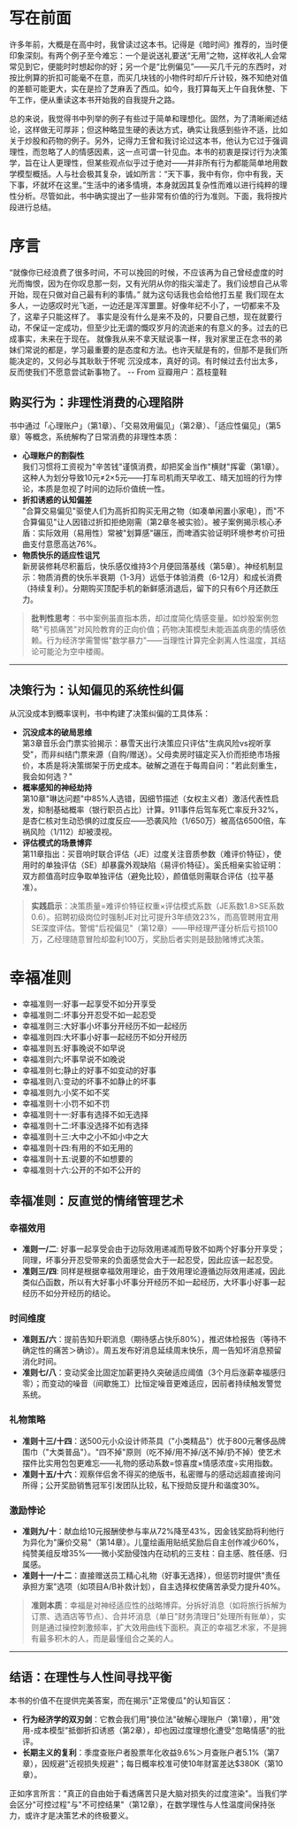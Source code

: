 # 写在前面
许多年前，大概是在高中时，我曾读过这本书。记得是《暗时间》推荐的，当时便印象深刻。有两个例子至今难忘：一个是说送礼要送“无用”之物，这样收礼人会常常见到它，便能时时想起你的好；另一个是“比例偏见”——买几千元的东西时，对按比例算的折扣可能毫不在意，而买几块钱的小物件时却斤斤计较，殊不知绝对值的差额可能更大，实在是捡了芝麻丢了西瓜。如今，我打算每天上午自我休整、下午工作，便从重读这本书开始我的自我提升之路。

总的来说，我觉得书中列举的例子有些过于简单和理想化。固然，为了清晰阐述结论，这样做无可厚非；但这种略显生硬的表达方式，确实让我感到些许不适，比如关于炒股和药物的例子。另外，记得力王曾和我讨论过这本书，他认为它过于强调理性，而忽略了人的情感因素，这一点可谓一针见血。本书的初衷是探讨行为决策学，旨在让人更理性，但某些观点似乎过于绝对——并非所有行为都能简单地用数学模型概括。人与社会极其复杂，诚如所言：“天下事，我中有你，你中有我，天下事，坏就坏在这里。”生活中的诸多情境，本身就因其复杂性而难以进行纯粹的理性分析。尽管如此，书中确实提出了一些非常有价值的行为准则。下面，我将按片段进行总结。

# 序言
“就像你已经浪费了很多时间，不可以挽回的时候，不应该再为自己曾经虚度的时光而悔恨，因为在你叹息那一刻，又有光阴从你的指尖溜走了。我们设想自己从零开始，现在只做对自己最有利的事情。” 就为这句话我也会给他打五星 我们现在太多人，一边感叹时光飞逝，一边还是浑浑噩噩。好像年纪不小了，一切都来不及了，这辈子只能这样了。 事实是没有什么是来不及的，只要自己想，现在就要行动，不保证一定成功，但至少比无谓的慨叹岁月的流逝来的有意义的多。过去的已成事实，未来在于现在。 就像我从来不拿天赋说事一样，我对家里正在念书的弟妹们常说的都是，学习最重要的是态度和方法。也许天赋是有的，但那不是我们所能决定的，又何必与其耿耿于怀呢 沉没成本，真好的词。有时候过去付出太多，反而使我们不愿意尝试新事物了。 -- From 豆瓣用户：荔枝童鞋


## 购买行为：非理性消费的心理陷阱
书中通过「心理账户」（第1章）、「交易效用偏见」（第2章）、「适应性偏见」（第5章）等概念，系统解构了日常消费的非理性本质：
- **心理账户的割裂性**  
  我们习惯将工资视为"辛苦钱"谨慎消费，却把奖金当作"横财"挥霍（第1章）。这种人为划分导致10元≠2×5元——打车司机雨天早收工、晴天加班的行为悖论，本质是忽视了时间的边际价值统一性。  
- **折扣诱惑的认知偏差**  
  "合算交易偏见"驱使人们为高折扣购买无用之物（如凑单闲置小家电），而"不合算偏见"让人因错过折扣拒绝刚需（第2章冬被实验）。被子案例揭示核心矛盾：实际效用（易用性）常被"划算感"碾压，而啤酒实验证明环境参考价可扭曲支付意愿高达76%。  
- **物质快乐的适应性诅咒**  
  新房装修耗尽积蓄后，快乐感仅维持3个月便回落基线（第5章）。神经机制显示：物质消费的快乐半衰期（1-3月）远低于体验消费（6-12月）和成长消费（持续复利）。分期购买顶配手机的新鲜感消退后，留下的只有6个月还款压力。

> **批判性思考**：书中案例虽直指本质，却过度简化情感变量。如炒股案例忽略"亏损痛苦"对风险教育的正向价值；药物决策模型未能涵盖病患的情感依赖。行为经济学需警惕"数学暴力"——当理性计算完全剥离人性温度，其结论可能沦为空中楼阁。

---

## 决策行为：认知偏见的系统性纠偏
从沉没成本到概率误判，书中构建了决策纠偏的工具体系：
- **沉没成本的破局思维**  
  第3章音乐会门票实验揭示：暴雪天出行决策应只评估"生病风险vs视听享受"，而非纠结门票来源（自购/赠送）。父母卖房时锚定买入价而拒绝市场报价，本质是将决策绑架于历史成本。破解之道在于每周自问："若此刻重生，我会如何选？"  
- **概率感知的神经劫持**  
  第10章"琳达问题"中85%人选错，因细节描述（女权主义者）激活代表性启发，抑制基础概率（银行职员占比）计算。911事件后驾车死亡率反升32%，是杏仁核对生动恐惧的过度反应——恐袭风险（1/650万）被高估6500倍，车祸风险（1/112）却被漠视。  
- **评估模式的场景博弈**  
  第11章指出：买音响时联合评估（JE）过度关注音质参数（难评价特征），使用时的单独评估（SE）却暴露外观缺陷（易评价特征）。奚氏相亲实验证明：双方颜值高时应争取单独评估（避免比较），颜值低则需联合评估（拉平基准）。

> **实践启示**：决策质量=难评价特征权重×评估模式系数（JE系数1.8>SE系数0.6）。招聘初级岗位时强制JE对比可提升3年绩效23%，而高管聘用宜用SE深度评估。警惕"后视偏见"（第12章）——甲经理严谨分析后亏损100万，乙经理随意冒险却盈利100万，奖励后者实则是鼓励赌博式决策。


# 幸福准则
- 幸福准则一:好事一起享受不如分开享受
- 幸福准则二:坏事分开忍受不如一起忍受
- 幸福准则三:大好事小坏事分开经历不如一起经历
- 幸福准则四:大坏事小好事一起经历不如分开经历
- 幸福准则五:好事晚说不如早说
- 幸福准则六;坏事早说不如晚说
- 幸福准则七;静止的好事不如变动的好事
- 幸福准则八:变动的坏事不如静止的坏事
- 幸福准则九:小奖不如不奖
- 幸福准则十:小罚不如不罚
- 幸福准则十一:好事有选择不如无选择
- 幸福准则十二:坏事没选择不如有选择
- 幸福准则十三:大中之小不如小中之大
- 幸福准则十四:有用的不如无用的
- 幸福准则十五:说要的不如想要的
- 幸福准则十六:公开的不如不公开的

## 幸福准则：反直觉的情绪管理艺术

### 幸福效用
- **准则一/二**: 好事一起享受会由于边际效用递减而导致不如两个好事分开享受；同理，坏事分开忍受带来的负面感觉会大于一起忍受，因此应该一起忍受。
- **准则三/四**: 同样是根据幸福效用理论，由于效用理论遵循边际效用递减，因此类似凸函数，所以有大好事小坏事分开经历不如一起经历，大坏事小好事一起经历不如分开经历的结论。

### 时间维度
- **准则五/六**：提前告知升职消息（期待感占快乐80%），推迟体检报告（等待不确定性的痛苦＞确诊）。周五发布好消息延续周末快乐，周一告知坏消息预留消化时间。  
- **准则七/八**：变动奖金比固定加薪更持久突破适应阈值（3个月后涨薪幸福感归零）；而变动的噪音（间歇施工）比恒定噪音更难适应，因前者持续触发警觉系统。

### 礼物策略
- **准则十三/十四**：送500元小众设计师茶具（"小类精品"）优于800元奢侈品牌围巾（"大类普品"）。"四不掉"原则（吃不掉/用不掉/送不掉/扔不掉）使艺术摆件比实用包包更难忘——礼物的感动系数=惊喜度×情感浓度÷实用指数。  
- **准则十五/十六**：观察伴侣舍不得买的绝版书，私密赠与的感动远超直接询问所得；公开奖励销售冠军引发团队比较，私下授勋反提升和谐度30%。

### 激励悖论
- **准则九/十**：献血给10元报酬使参与率从72%降至43%，因金钱奖励将利他行为异化为"廉价交易"（第14章）。儿童绘画用贴纸奖励后自主创作减少60%，纯赞美组反增35%——微小奖励侵蚀内在动机的三支柱：自主感、胜任感、归属感。  
- **准则十一/十二**：直接赠送员工精心礼物（好事无选择），但惩罚时提供"责任承担方案"选项（如项目A/B补救计划），自主选择权使痛苦承受力提升40%。

> **准则本质**：幸福是对神经适应性的战略博弈。分拆好消息（如将旅行拆解为订票、选酒店等节点）、合并坏消息（单日"财务清理日"处理所有账单），实则是通过操控刺激频率，扩大效用曲线下面积。真正的幸福艺术家，不是拥有最多积木的人，而是最懂组合之美的人。

---

## 结语：在理性与人性间寻找平衡
本书的价值不在提供完美答案，而在揭示"正常傻瓜"的认知盲区：
- **行为经济学的双刃剑**：它教会我们用"换位法"破解心理账户（第1章），用"效用-成本模型"抵御折扣诱惑（第2章），却也因过度理想化遭受"忽略情感"的批评。  
- **长期主义的复利**：季度查账户者股票年化收益9.6%＞月查账户者5.1%（第7章），因规避"近视损失规避"；每日概率校准可使10年财富差达$380K（第10章）。  

正如序言所言："真正的自由始于看透痛苦只是大脑对损失的过度渲染"。当我们学会区分"可控过程"与"不可控结果"（第12章），在数学理性与人性温度间保持张力，或许才是决策艺术的终极要义。